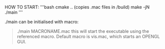 HOW TO START:
'''bash
cmake .. (copies .mac files in /build)
make -jN
./main
'''

./main can be initialised with macro:
> ./main MACRONAME.mac
this will start the executable using the referenced macro.
Default macro is vis.mac, which starts an OPENGL GUI.
